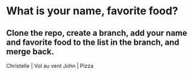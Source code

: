 # What is your name, favorite food?

## Clone the repo, create a branch, add your name and favorite food to the list in the branch, and merge back.

Christelle | Vol au vent
John | Pizza
